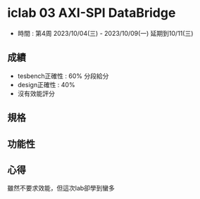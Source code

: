 # iclab 03 AXI-SPI DataBridge
- 時間 : 第4周 2023/10/04(三) - 2023/10/09(一) 延期到10/11(三)

## 成績
- tesbench正確性 : 60% 分段給分
- design正確性 : 40%
- 沒有效能評分

## 規格


## 功能性


## 心得
雖然不要求效能，但這次lab卻學到蠻多